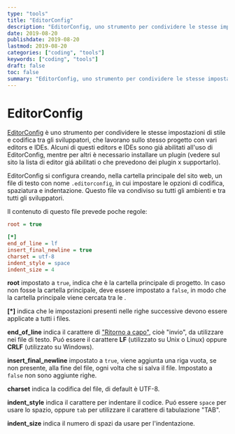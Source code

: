 ```yaml
---
type: "tools"
title: "EditorConfig"
description: "EditorConfig, uno strumento per condividere le stesse impostazioni di stile e codifica tra gli sviluppatori che lavorano sullo stesso progetto con vari editors e IDEs"
date: 2019-08-20
publishdate: 2019-08-20
lastmod: 2019-08-20
categories: ["coding", "tools"]
keywords: ["coding", "tools"]
draft: false
toc: false
summary: "EditorConfig, uno strumento per condividere le stesse impostazioni di stile e codifica tra gli sviluppatori che lavorano sullo stesso progetto con vari editors e IDEs"
---
```


# EditorConfig

[EditorConfig](https://editorconfig.org) è uno strumento per condividere le stesse impostazioni di stile e codifica tra gli sviluppatori, che lavorano sullo stesso progetto con vari editors e IDEs. Alcuni di questi editors e IDEs sono giá abilitati all'uso di EditorConfig, mentre per altri è necessario installare un plugin (vedere sul sito la lista di editor giá abilitati o che prevedono dei plugin x supportarlo).

EditorConfig si configura creando, nella cartella principale del sito web, un file di testo con nome ``.editorconfig``, in cui impostare le opzioni di codifica, spaziatura e indentazione. Questo file va condiviso su tutti gli ambienti e tra tutti gli sviluppatori.

Il contenuto di questo file prevede poche regole:

```ini
root = true

[*] 
end_of_line = lf
insert_final_newline = true
charset = utf-8
indent_style = space
indent_size = 4
```

**root** impostato a ``true``, indica che è la cartella principale di progetto. In caso non fosse la cartella principale,  deve essere impostato a ``false``, in modo che la cartella principale viene cercata tra le .

**[*]** indica che le impostazioni presenti nelle righe successive devono essere applicate a tutti i files.

**end_of_line** indica il carattere di ["Ritorno a capo"](https://it.m.wikipedia.org/wiki/Ritorno_a_capo), cioè "invio", da utilizzare nei file di testo. Puó essere il carattere **LF** (utilizzato su Unix o Linux) oppure **CRLF** (utilizzato su Windows).

**insert_final_newline** impostato a ``true``, viene aggiunta una riga vuota, se non presente, alla fine del file, ogni volta che si salva il file. Impostato a ``false`` non sono aggiunte righe.

**charset** indica la codifica del file, di default è UTF-8.

**indent_style** indica il carattere per indentare il codice. Puó essere ``space`` per usare lo spazio, oppure ``tab`` per utilizzare il carattere di tabulazione "TAB".

**indent_size** indica il numero di spazi da usare per l'indentazione.
